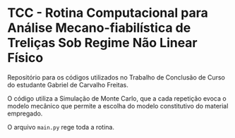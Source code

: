 # TCC - Rotina Computacional para Análise Mecano-fiabilística de Treliças Sob Regime Não Linear Físico
Repositório para os códigos utilizados no Trabalho de Conclusão de Curso do estudante Gabriel de Carvalho Freitas.

O código utiliza a Simulação de Monte Carlo, que a cada repetição evoca o modelo mecânico que permite a escolha do modelo constitutivo do material empregado.

O arquivo `main.py` rege toda a rotina.
